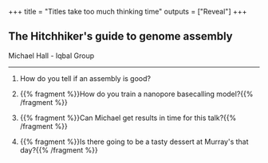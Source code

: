 +++
title = "Titles take too much thinking time"
outputs = ["Reveal"]
+++

## The Hitchhiker's guide to genome assembly

Michael Hall - Iqbal Group

---

1.  How do you tell if an assembly is good?

2.  {{% fragment %}}How do you train a nanopore basecalling model?{{% /fragment %}}  

3.  {{% fragment %}}Can Michael get results in time for this talk?{{% /fragment %}}  

4.  {{% fragment %}}Is there going to be a tasty dessert at Murray's that day?{{% /fragment %}}
